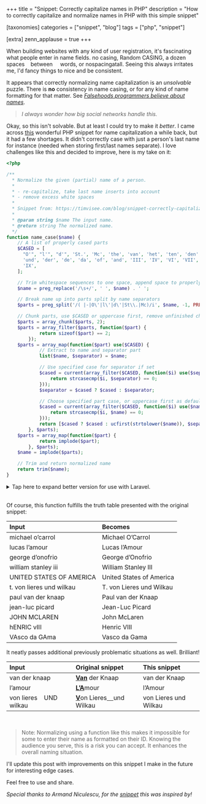 +++
title = "Snippet: Correctly capitalize names in PHP"
description = "How to correctly capitalize and normalize names in PHP with this simple snippet"

[taxonomies]
categories = ["snippet", "blog"]
tags = ["php", "snippet"]

[extra]
zenn_applause = true
+++

When building websites with any kind of user registration, it's fascinating
what people enter in name fields. no casing, Random CASING, a dozen spaces
&nbsp;&nbsp;&nbsp;between&nbsp;&nbsp;&nbsp;&nbsp;&nbsp;words, or
nospacingatall. Seeing this always irritates me, I'd fancy things to nice and
be consistent.

It appears that correctly normalizing name capitalization is an _unsolvable_
puzzle. There is **no** consistency in name casing, or for any kind of name
formatting for that matter.
See [_Falsehoods programmers believe about names_][name-falsehoods].

> _I always wonder how big social networks handle this._

Okay, so this isn't solvable. But at least I could try to make it _better_.
I came across [this][original] wonderful PHP snippet for name capitalization a while
back, but it had a few shortages. It didn't correctly case with just a person's
last name for instance (needed when storing first/last names separate). I love
challenges like this and decided to improve, here is my take on it:

<!-- more -->

```php
<?php

/**
  * Normalize the given (partial) name of a person.
  *
  * - re-capitalize, take last name inserts into account
  * - remove excess white spaces
  *
  * Snippet from: https://timvisee.com/blog/snippet-correctly-capitalize-names-in-php
  *
  * @param string $name The input name.
  * @return string The normalized name.
  */
function name_case($name) {
    // A list of properly cased parts
    $CASED = [
      "O'", "l'", "d'", 'St.', 'Mc', 'the', 'van', 'het', 'ten', 'den', 'von',
      'und', 'der', 'de', 'da', 'of', 'and', 'III', 'IV', 'VI', 'VII', 'VIII',
      'IX',
    ];

    // Trim whitespace sequences to one space, append space to properly chunk
    $name = preg_replace('/\s+/', ' ', $name) . ' ';

    // Break name up into parts split by name separators
    $parts = preg_split('/( |-|O\'|l\'|d\'|St\\.|Mc)/i', $name, -1, PREG_SPLIT_DELIM_CAPTURE);

    // Chunk parts, use $CASED or uppercase first, remove unfinished chunks
    $parts = array_chunk($parts, 2);
    $parts = array_filter($parts, function($part) {
            return sizeof($part) == 2;
        });
    $parts = array_map(function($part) use($CASED) {
            // Extract to name and separator part
            list($name, $separator) = $name;

            // Use specified case for separator if set
            $cased = current(array_filter($CASED, function($i) use($separator) {
                return strcasecmp($i, $separator) == 0;
            }));
            $separator = $cased ? $cased : $separator;

            // Choose specified part case, or uppercase first as default
            $cased = current(array_filter($CASED, function($i) use($name) {
                return strcasecmp($i, $name) == 0;
            }));
            return [$cased ? $cased : ucfirst(strtolower($name)), $separator];
        }, $parts);
    $parts = array_map(function($part) {
            return implode($part);
        }, $parts);
    $name = implode($parts);

    // Trim and return normalized name
    return trim($name);
}
```

<details>
<summary>Tap here to expand better version for use with Laravel.</summary>

> This variant is more concise and uses a function approach using
> [Laravel collections][laravel-collections]:
>
> ```php
> <?php
>
> /**
>   * Normalize the given (partial) name of a person.
>   *
>   * - re-capitalize, take last name inserts into account
>   * - remove excess white spaces
>   *
>   * Snippet from: https://timvisee.com/blog/snippet-correctly-capitalize-names-in-php
>   *
>   * @param string $name The input name.
>   * @return string The normalized name.
>   */
> function name_case($name) {
>     // A list of properly cased parts
>     $CASED = collect([
>         "O'", "l'", "d'", 'St.', 'Mc', 'the', 'van', 'het', 'ten', 'den', 'von',
>         'und', 'der', 'de', 'da', 'of', 'and', 'III', 'IV', 'VI', 'VII', 'VIII',
>         'IX',
>     ]);
>
>     // Trim whitespace sequences to one space, append space to properly chunk
>     $name = preg_replace('/\s+/', ' ', $name) . ' ';
>
>     // Break name up into parts split by name separators
>     $parts = preg_split('/( |-|O\'|l\'|d\'|St\\.|Mc)/i', $name, -1, PREG_SPLIT_DELIM_CAPTURE);
>
>     // Chunk parts, use $CASED or uppercase first, remove unfinished chunks
>     $name = collect($parts)
>         ->chunk(2)
>         ->filter(function($part) {
>             return $part->count() == 2;
>         })
>         ->mapSpread(function($name, $separator = null) use($CASED) {
>             // Use specified case for separator if set
>             $cased = $CASED->first(function($i) use($separator) {
>                 return strcasecmp($i, $separator) == 0;
>             });
>             $separator = $cased ?? $separator;
>
>             // Choose specified part case, or uppercase first as default
>             $cased = $CASED->first(function($i) use($name) {
>                 return strcasecmp($i, $name) == 0;
>             });
>             return [$cased ?? ucfirst(strtolower($name)), $separator];
>         })
>         ->map(function($part) {
>             return implode($part);
>         })
>         ->join('');
>
>     // Trim and return normalized name
>     return trim($name);
> }
> ```

</details>

<br />

Of course, this function fulfills the truth table presented with the original
snippet:

| Input | Becomes |
| :------- | :----- |
| michael o’carrol | Michael O’Carrol |
| lucas l’amour	|	Lucas l’Amour |
| george d’onofrio | George d’Onofrio |
| william stanley iii	| William Stanley III |
| UNITED STATES OF AMERICA | United States of America |
| t. von lieres und wilkau | T. von Lieres und Wilkau |
| paul van der knaap | Paul van der Knaap |
| jean-luc picard	|	Jean-Luc Picard |
| JOHN MCLAREN | John McLaren |
| hENRIC vIII	| Henric VIII |
| VAsco da GAma	| Vasco da Gama |

It neatly passes additional previously problematic situations as well.
Brilliant!

| Input | Original snippet | This snippet |
| :------- | :--- | :----- |
| van der knaap | <u>**Van**</u> der Knaap | van der Knaap |
| l’amour	|	<u>**L’A**</u>mour | l’Amour |
| von lieres&nbsp;&nbsp;&nbsp;&nbsp;UND wilkau | <u>**V**</u>on Lieres<u>&nbsp;&nbsp;&nbsp;&nbsp;</u>und Wilkau | von Lieres und Wilkau |

<br />

> Note: Normalizing using a function like this makes it impossible for some to
> enter their name as formatted on their ID. Knowing the audience you serve,
> this is a risk you can accept. It enhances the overall naming situation.

I'll update this post with improvements on this snippet I make in the future
for interesting edge cases.

Feel free to use and share.

_Special thanks to Armand Niculescu, for the [snippet][original] this was inspired by!_

[laravel-collections]: https://laravel.com/docs/collections
[name-falsehoods]: https://www.kalzumeus.com/2010/06/17/falsehoods-programmers-believe-about-names/
[original]: https://www.media-division.com/correct-name-capitalization-in-php/
